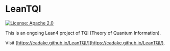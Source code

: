 # LeanTQI

[![License: Apache 2.0](https://img.shields.io/badge/License-Apache_2.0-lightblue.svg)](https://opensource.org/licenses/Apache-2.0)

This is an ongoing Lean4 project of TQI (Theory of Quantum Information).

Visit [https://cadake.github.io/LeanTQI/](https://cadake.github.io/LeanTQI/).
